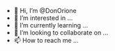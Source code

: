 - 👋 Hi, I’m @DonOrione
- 👀 I’m interested in ...
- 🌱 I’m currently learning ...
- 💞️ I’m looking to collaborate on ...
- 📫 How to reach me ...

<!---
DonOrione/DonOrione is a ✨ special ✨ repository because its `README.md` (this file) appears on your GitHub profile.
You can click the Preview link to take a look at your changes.
--->
